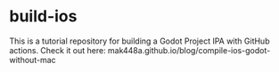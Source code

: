 # build-ios
This is a tutorial repository for building a Godot Project IPA with GitHub actions. Check it out here: mak448a.github.io/blog/compile-ios-godot-without-mac
